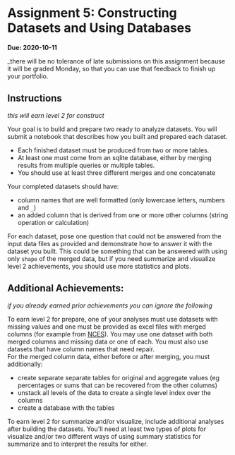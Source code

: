 # Assignment 5: Constructing Datasets and Using Databases


__Due: 2020-10-11__

_there will be no tolerance of late submissions on this assignment because it will be graded Monday, so that you can use that feedback to finish up your portfolio.

## Instructions
_this will earn level 2 for construct_

Your goal is to build and prepare two ready to analyze datasets. You will submit a notebook that describes how you built and prepared each dataset.
- Each finished dataset must be produced from two or more tables.
- At least one must come from an sqlite database, either by merging results from multiple queries or multiple tables.
- You should use at least three different merges and one concatenate

Your completed datasets should have:
- column names that are well formatted (only lowercase letters, numbers and `_`)
- an added column that is derived from one or more other columns (string operation or calculation)


For each dataset, pose one question that could not be answered from the input data files as provided and demonstrate how to answer it with the dataset you built. This could be something that can be answered with using only `shape` of the merged data, but if you need summarize and visualize level 2 achievements, you should use more statistics and plots.


## Additional Achievements:

_if you already earned prior achievements you can ignore the following_

To earn level 2 for prepare, one of your analyses must use datasets with missing values and one must be provided as excel files with merged columns (for example from [NCES](https://nces.ed.gov/programs/digest/current_tables.asp)). You may use one dataset with both merged columns and missing data or one of each. You must also use datasets that have column names that need repair.  
For the merged column data, either before or after merging, you must additionally:
- create separate separate tables for original and aggregate values (eg percentages or sums that can be recovered from the other columns)
- unstack all levels of the data to create a single level index over the columns
- create a database with the tables



To earn level 2 for summarize and/or visualize, include additional analyses after building the datasets. You'll need at least two types of plots for visualize and/or two different ways of using summary statistics for summarize and to interpret the results for either.
